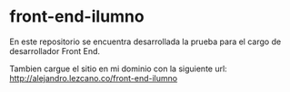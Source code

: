 # front-end-ilumno

En este repositorio se encuentra desarrollada la prueba para el cargo de desarrollador Front End.

Tambien cargue el sitio en mi dominio con la siguiente url: http://alejandro.lezcano.co/front-end-ilumno
